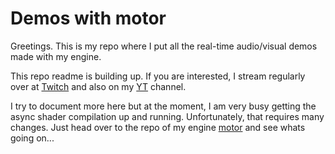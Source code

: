 # Demos with motor
Greetings. This is my repo where I put all the real-time audio/visual demos made with my engine.

This repo readme is building up. If you are interested, I stream regularly over at [Twitch](https://www.twitch.tv/aconstlink) and also on my [YT](https://www.youtube.com/@aconstlink) channel.


I try to document more here but at the moment, I am very busy getting the async shader compilation up and running. Unfortunately, that requires many changes. Just head over to the repo of my engine [motor](https://github.com/aconstlink/motor) and see whats going on... 
